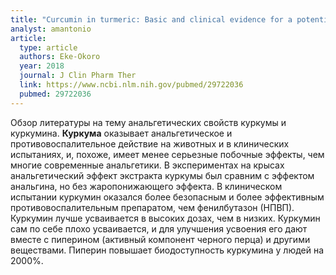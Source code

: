 ```yaml
---
title: "Curcumin in turmeric: Basic and clinical evidence for a potential role in analgesia"
analyst: amantonio
article:
  type: article
  authors: Eke-Okoro
  year: 2018
  journal: J Clin Pharm Ther
  link: https://www.ncbi.nlm.nih.gov/pubmed/29722036
  pubmed: 29722036
---
```


Обзор литературы на тему анальгетических свойств куркумы и куркумина. **Куркума** оказывает анальгетическое и противовоспалительное действие на животных и в клинических испытаниях, и, похоже, имеет менее серьезные побочные эффекты, чем многие современные анальгетики.
В экспериментах на крысах анальгетический эффект экстракта куркумы был сравним с эффектом анальгина, но без жаропонижающего эффекта. В клиническом испытании куркумин оказался более безопасным и более эффективным противовоспалительным препаратом, чем фенилбутазон (НПВП).
Куркумин лучше усваивается в высоких дозах, чем в низких. Куркумин сам по себе плохо усваивается, и для улучшения усвоения его дают вместе с пиперином (активный компонент черного перца) и другими веществами. Пиперин повышает биодоступность куркумина у людей на 2000%.
